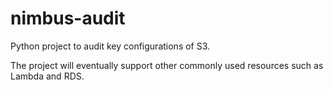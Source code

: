 # nimbus-audit
Python project to audit key configurations of S3. 

The project will eventually support other commonly used resources such as Lambda and RDS.
